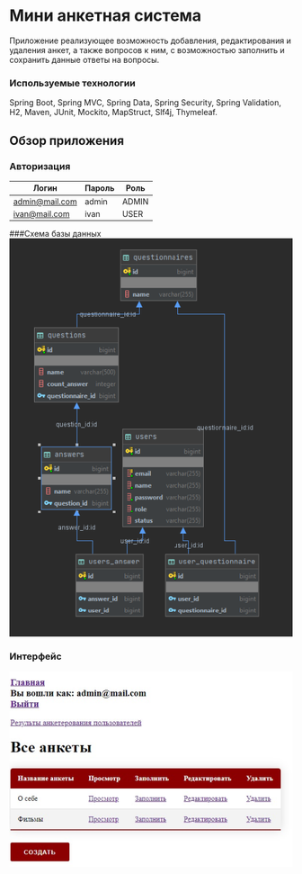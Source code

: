 # Мини анкетная система

Приложение реализующее возможность добавления, редактирования и удаления анкет, а также вопросов к ним,
с возможностью заполнить и сохранить данные ответы на вопросы.

### Используемые технологии
Spring Boot, Spring MVC, Spring Data, Spring Security, Spring Validation, 
H2, Maven, JUnit, Mockito, MapStruct, Slf4j, Thymeleaf.


## Обзор приложения
### Авторизация
| Логин | Пароль | Роль |  
| ------ | --- | ---------- 
| admin@mail.com   | admin | ADMIN
| ivan@mail.com   | ivan| USER 


###Схема базы данных
![alt text](readme-images/shema-DB.png)
### Интерфейс
![alt text](readme-images/interface.jpg)



